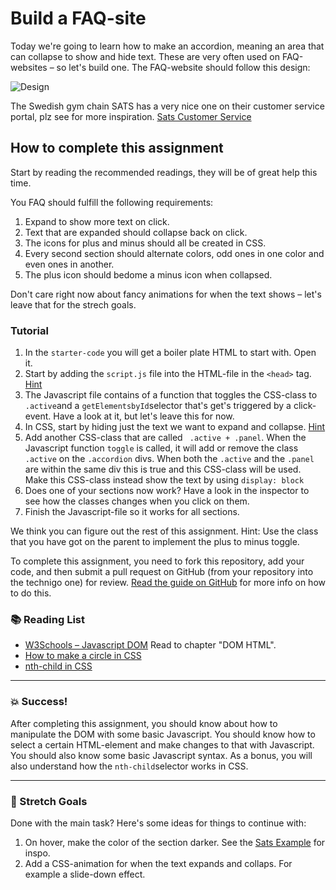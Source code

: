 # Build a FAQ-site 

Today we're going to learn how to make an accordion, meaning an area that can collapse to show and hide text. These are very often used on FAQ-websites – so let's build one. The FAQ-website should follow this design: 

![Design](https://github.com/Technigo/assignment-accordion/blob/master/FAQ-design.png)

The Swedish gym chain SATS has a very nice one on their customer service portal, plz see for more inspiration. [Sats Customer Service](https://www.sats.se/kundservice/)

## How to complete this assignment

Start by reading the recommended readings, they will be of great help this time. 

You FAQ should fulfill the following requirements: 
1. Expand to show more text on click. 
2. Text that are expanded should collapse back on click. 
3. The icons for plus and minus should all be created in CSS. 
4. Every second section should alternate colors, odd ones in one color and even ones in another. 
5. The plus icon should bedome a minus icon when collapsed. 

Don't care right now about fancy animations for when the text shows – let's leave that for the strech goals. 

### Tutorial

1. In the `starter-code` you will get a boiler plate HTML to start with. Open it. 
1. Start by adding the `script.js` file into the HTML-file in the `<head>` tag. [Hint](https://www.w3schools.com/tags/att_script_src.asp)
1. The Javascript file contains of a function that toggles the CSS-class to `.active`and a `getElementsbyId`selector that's get's triggered by a click-event. Have a look at it, but let's leave this for now. 
1. In CSS, start by hiding just the text we want to expand and collapse. [Hint](https://www.w3schools.com/css/css_display_visibility.asp)
1. Add another CSS-class that are called ` .active + .panel`. When the Javascript function `toggle` is called, it will add or remove the class `.active` on the `.accordion` divs. When both the `.active` and the `.panel` are within the same div this is true and this CSS-class will be used. Make this CSS-class instead show the text by using `display: block`
1. Does one of your sections now work? Have a look in the inspector to see how the classes changes when you click on them. 
1. Finish the Javascript-file so it works for all sections. 

We think you can figure out the rest of this assignment. Hint: Use the class that you have got on the parent to implement the plus to minus toggle. 

To complete this assignment, you need to fork this repository, add your code, and then submit a pull request on GitHub (from your repository into the technigo one) for review. [Read the guide on GitHub](https://guides.github.com/activities/forking/) for more info on how to do this.

### :books: Reading List

* [W3Schools – Javascript DOM](https://www.w3schools.com/js/js_htmldom.asp) Read to chapter "DOM HTML". 
* [How to make a circle in CSS](https://davidwalsh.name/css-circles)
* [nth-child in CSS](https://developer.mozilla.org/en-US/docs/Web/CSS/%3Anth-child)

---

### :boom: Success!

After completing this assignment, you should know about how to manipulate the DOM with some basic Javascript. You should know how to select a certain HTML-element and make changes to that with Javascript. You should also know some basic Javascript syntax. As a bonus, you will also understand how the `nth-child`selector works in CSS. 

---

### :runner: Stretch Goals

Done with the main task? Here's some ideas for things to continue with:

1. On hover, make the color of the section darker. See the [Sats Example](https://www.sats.se/kundservice/) for inspo. 
1. Add a CSS-animation for when the text expands and collaps. For example a slide-down effect. 
